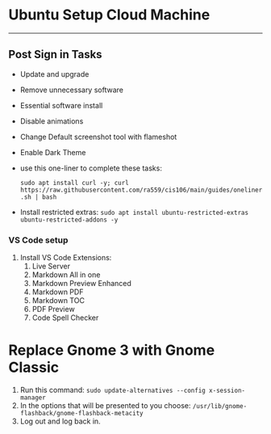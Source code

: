 # Ubuntu Setup Cloud Machine
---
 
## Post Sign in Tasks
* Update and upgrade
* Remove unnecessary software
* Essential software install
* Disable animations
* Change Default screenshot tool with flameshot
* Enable Dark Theme
* use this one-liner to complete these tasks:  
  
  `sudo apt install curl -y; curl https://raw.githubusercontent.com/ra559/cis106/main/guides/oneliner.sh | bash`
  
* Install restricted extras: `sudo apt install ubuntu-restricted-extras ubuntu-restricted-addons -y` 

### VS Code setup
1. Install VS Code Extensions:
   1.  Live Server
   2.  Markdown All in one
   3.  Markdown Preview Enhanced
   4.  Markdown PDF
   5.  Markdown TOC
   6.  PDF Preview
   7.  Code Spell Checker

# Replace Gnome 3 with Gnome Classic
1. Run this command: `sudo update-alternatives --config x-session-manager`
2. In the options that will be presented to you choose: `/usr/lib/gnome-flashback/gnome-flashback-metacity`
3. Log out and log back in.



